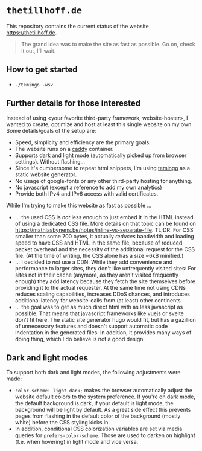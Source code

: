 # `thetillhoff.de`

This repository contains the current status of the website https://thetillhoff.de.

> The grand idea was to make the site as fast as possible. Go on, check it out, I'll wait.

## How to get started
- `./temingo -wsv`
<!--
- `npm create svelte@latest <projectname>`
  template: skeleton project
  type checking: no
  eslint: yes
  prettier: yes
  playwright: no
- `cp <projectname>/* ./ && rm -d <projectname>`
- `npm install`
- `npm run dev` || `npm run build`
-->

## Further details for those interested

Instead of using \<your favorite third-party framework, website-hoster\>, I wanted to create, optimize and host at least this single website on my own.
Some details/goals of the setup are:
- Speed, simplicity and efficiency are the primary goals.
- The website runs on a [caddy](https://caddyserver.com/) container.
- Supports dark and light mode (automatically picked up from browser settings). Without flashing...
- Since it's cumbersome to repeat html snippets, I'm using [temingo](https://github.com/thetillhoff/temingo) as a static website generator.
- No usage of google-fonts or any other third-party hosting for anything.
- No javascript (except a reference to add my own analytics)
- Provide both IPv4 and IPv6 access with valid certificates.

While I'm trying to make this website as fast as possible ...
- ... the used CSS is *not* less enough to just embed it in the HTML instead of using a dedicated CSS file. More details on that topic can be found on https://mathiasbynens.be/notes/inline-vs-separate-file. TL;DR: For CSS smaller than some 700 bytes, it actually *reduces* bandwidth and loading speed to have CSS and HTML in the same file, because of reduced packet overhead and the necessity of the additional request for the CSS file. (At the time of writing, the CSS alone has a size ~6kB minified.)
- ... I decided to *not* use a CDN. While they add convenience and performance to larger sites, they don't like unfrequently visited sites: For sites not in their cache (anymore, as they aren't visited frequently enough) they add latency because they fetch the site themselves before providing it to the actual requester. At the same time not using CDNs reduces scaling capabilities, increases DDoS chances, and introduces additional latency for website-calls from (at least) other continents.
- ... the goal was to get as much direct html with as less javascript as possible. That means that javascript frameworks like vuejs or svelte don't fit here.
      The static site generator hugo would fit, but has a gazillion of unnecessary features and doesn't support automatic code indentation in the generated files.
      In addition, it provides many ways of doing thing, which I do believe is not a good design.

<!--
# Considerations
- There needs to be a templating engine in place, so partials like navigation and footer and headers cannot diverge if not explicitely stated.
- To use a template, there are two ways:
  - simply reference it with default content
  - reference it, but override default content; this is similar to sveltes slots and components
- Templates and components are basically the same. Only the filepath is different.
- A template can combine html, css and javascript. The templating engine will extract the css and javascript and merge them each into dedicated files.
  Alternatively, they can be split into different files straight from the start, meaning the templating engine only needs to aggregate the files with the corresponding extensions.
- Templates should support input and output variables. That way, they can be reused more often.
- css should use variables. Those need to be set at a global place (aka :root).
- `temingo` could include the `serve` library, and inject a javascript snippet that holds a constant connection to the temingo dev web-server, so it can instantly trigger page reloads on changes.
- each non-html file should have a hash appended that changes with the contents.
- the integrated dev `serve`r should set the cache-control header to 0 (not cache anything at all).
- include options to automatically minify output html, css and js. This includes "uglifying" css (and js?).
  Extend this to automatically optimize images as well.
- print warning if unused code is detected, except for "components/libs".
- Write tests.
- Print html, css and js syntax lint issues.
- Document each feature in code AND via markdown. -> Use godoc for this to save redundancy.
- `temingo init` should create the initial folder structure and a simple example page that includes the most features. The necessary file contents should be embedded and can be used for tests.
- special needs have to be addressed. This includes RSS and sitemaps.

- don't make things flexible (aka variables) if there is no need. F.e. making the name of the templates or output folder flexible via variables.
-->

## Dark and light modes
To support both dark and light modes, the following adjustments were made:
- `color-scheme: light dark;` makes the browser automatically adjust the website default colors to the system preference. If you're on dark mode, the default background is dark, if your default is light mode, the background will be light by default.
  As a great side effect this prevents pages from flashing in the default color of the background (mostly white) before the CSS styling kicks in.
- In addition, conditional CSS colorization variables are set via media queries for `prefers-color-scheme`. Those are used to darken on highlight (f.e. when hovering) in light mode and vice versa.

